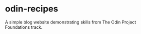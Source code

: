 # odin-recipes

A simple blog website demonstrating skills from The Odin Project 
Foundations track.